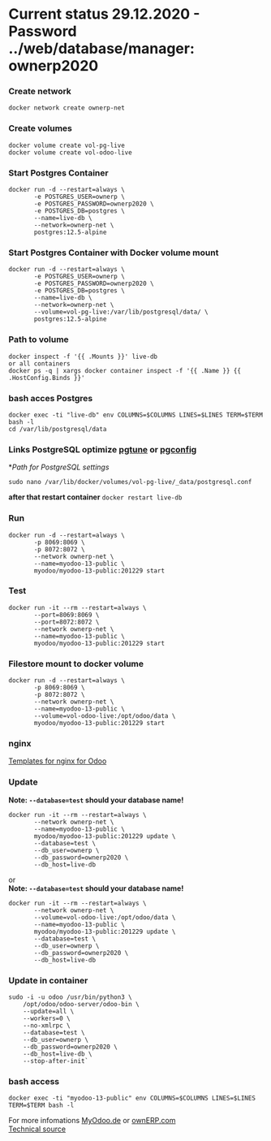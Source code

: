# Current status 29.12.2020 - **Password ../web/database/manager: ownerp2020**  
  
### Create network
```
docker network create ownerp-net  
```
### Create volumes
```
docker volume create vol-pg-live
docker volume create vol-odoo-live
```
### Start Postgres Container
```
docker run -d --restart=always \
       -e POSTGRES_USER=ownerp \
       -e POSTGRES_PASSWORD=ownerp2020 \
       -e POSTGRES_DB=postgres \
       --name=live-db \
       --network=ownerp-net \
       postgres:12.5-alpine
```
### Start Postgres Container with Docker volume mount
```
docker run -d --restart=always \
       -e POSTGRES_USER=ownerp \
       -e POSTGRES_PASSWORD=ownerp2020 \
       -e POSTGRES_DB=postgres \
       --name=live-db \
       --network=ownerp-net \
       --volume=vol-pg-live:/var/lib/postgresql/data/ \
       postgres:12.5-alpine
```
### Path to volume
```
docker inspect -f '{{ .Mounts }}' live-db
or all containers
docker ps -q | xargs docker container inspect -f '{{ .Name }} {{ .HostConfig.Binds }}'
```
### bash acces Postgres
```
docker exec -ti "live-db" env COLUMNS=$COLUMNS LINES=$LINES TERM=$TERM bash -l
cd /var/lib/postgresql/data
```
### Links PostgreSQL optimize [pgtune](http://pgtune.leopard.in.ua/) or [pgconfig](https://www.pgconfig.org/#/tuning)   
  
**Path for PostgreSQL settings*  
```
sudo nano /var/lib/docker/volumes/vol-pg-live/_data/postgresql.conf
```
**after that restart container** `docker restart live-db`    
  
 
### Run
```
docker run -d --restart=always \
       -p 8069:8069 \
       -p 8072:8072 \
       --network ownerp-net \
       --name=myodoo-13-public \
       myodoo/myodoo-13-public:201229 start
```
### Test
```
docker run -it --rm --restart=always \
       --port=8069:8069 \
       --port=8072:8072 \
       --network ownerp-net \
       --name=myodoo-13-public \
       myodoo/myodoo-13-public:201229 start
```
### Filestore mount to docker volume
```
docker run -d --restart=always \
       -p 8069:8069 \
       -p 8072:8072 \
       --network ownerp-net \
       --name=myodoo-13-public \
       --volume=vol-odoo-live:/opt/odoo/data \
       myodoo/myodoo-13-public:201229 start
```
### nginx
[Templates for nginx for Odoo](https://github.com/equitania/myodoo-docker/tree/2020/nginx-conf)  
  
### Update
**Note: `--database=test` should your database name!**  
```
docker run -it --rm --restart=always \
       --network ownerp-net \
       --name=myodoo-13-public \
       myodoo/myodoo-13-public:201229 update \
       --database=test \
       --db_user=ownerp \
       --db_password=ownerp2020 \
       --db_host=live-db
```
or  
**Note: `--database=test` should your database name!**  
```
docker run -it --rm --restart=always \
       --network ownerp-net \
       --volume=vol-odoo-live:/opt/odoo/data \
       --name=myodoo-13-public \
       myodoo/myodoo-13-public:201229 update \
       --database=test \
       --db_user=ownerp \
       --db_password=ownerp2020 \
       --db_host=live-db
```

### Update in container
```
sudo -i -u odoo /usr/bin/python3 \  
    /opt/odoo/odoo-server/odoo-bin \  
    --update=all \  
    --workers=0 \  
    --no-xmlrpc \  
    --database=test \  
    --db_user=ownerp \  
    --db_password=ownerp2020 \  
    --db_host=live-db \  
    --stop-after-init`    
```

### bash access
`docker exec -ti "myodoo-13-public" env COLUMNS=$COLUMNS LINES=$LINES TERM=$TERM bash -l`  

For more infomations [MyOdoo.de](https://www.myodoo.de) or [ownERP.com](https://www.ownerp.com)  
[Technical source](https://github.com/equitania/myodoo-docker)